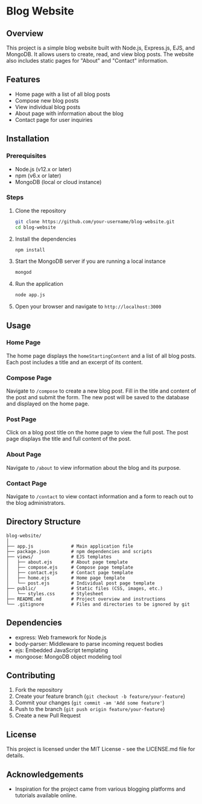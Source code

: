 # Blog Website

## Overview

This project is a simple blog website built with Node.js, Express.js, EJS, and MongoDB. It allows users to create, read, and view blog posts. The website also includes static pages for "About" and "Contact" information.

## Features

- Home page with a list of all blog posts
- Compose new blog posts
- View individual blog posts
- About page with information about the blog
- Contact page for user inquiries

## Installation

### Prerequisites

- Node.js (v12.x or later)
- npm (v6.x or later)
- MongoDB (local or cloud instance)

### Steps

1. Clone the repository
   ```sh
   git clone https://github.com/your-username/blog-website.git
   cd blog-website
   ```

2. Install the dependencies
   ```sh
   npm install
   ```

3. Start the MongoDB server if you are running a local instance
   ```sh
   mongod
   ```

4. Run the application
   ```sh
   node app.js
   ```

5. Open your browser and navigate to `http://localhost:3000`

## Usage

### Home Page

The home page displays the `homeStartingContent` and a list of all blog posts. Each post includes a title and an excerpt of its content.

### Compose Page

Navigate to `/compose` to create a new blog post. Fill in the title and content of the post and submit the form. The new post will be saved to the database and displayed on the home page.

### Post Page

Click on a blog post title on the home page to view the full post. The post page displays the title and full content of the post.

### About Page

Navigate to `/about` to view information about the blog and its purpose.

### Contact Page

Navigate to `/contact` to view contact information and a form to reach out to the blog administrators.

## Directory Structure

```
blog-website/
│
├── app.js              # Main application file
├── package.json        # npm dependencies and scripts
├── views/              # EJS templates
│   ├── about.ejs       # About page template
│   ├── compose.ejs     # Compose page template
│   ├── contact.ejs     # Contact page template
│   ├── home.ejs        # Home page template
│   └── post.ejs        # Individual post page template
├── public/             # Static files (CSS, images, etc.)
│   └── styles.css      # Stylesheet
├── README.md           # Project overview and instructions
└── .gitignore          # Files and directories to be ignored by git
```

## Dependencies

- express: Web framework for Node.js
- body-parser: Middleware to parse incoming request bodies
- ejs: Embedded JavaScript templating
- mongoose: MongoDB object modeling tool

## Contributing

1. Fork the repository
2. Create your feature branch (`git checkout -b feature/your-feature`)
3. Commit your changes (`git commit -am 'Add some feature'`)
4. Push to the branch (`git push origin feature/your-feature`)
5. Create a new Pull Request

## License

This project is licensed under the MIT License - see the LICENSE.md file for details.

## Acknowledgements

- Inspiration for the project came from various blogging platforms and tutorials available online.